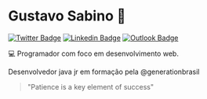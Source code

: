 # Gustavo Sabino 👋 

[![Twitter Badge](https://img.shields.io/badge/-@Gsabinu-1DA1F2?style=flat-square&labelColor=1DA1F2cc&logo=twitter&logoColor=white&link=https://twitter.com/dieegosf)](https://twitter.com/Gsabinu) 
[![Linkedin Badge](https://img.shields.io/badge/-Gustavo%20Sabino-0A66C2?style=flat-square&logo=Linkedin&logoColor=white&link=https://www.linkedin.com/in/diego-schell-fernandes/)](https://www.linkedin.com/in/gustavo-sabino-21b75a96/) 
[![Outlook Badge](https://img.shields.io/badge/-gu.sabino@hotmail.com-0078D4?style=flat-square&logo=Microsoft-Outlook&logoColor=white&link=mailto:gu.sabino@hotmail.com)](mailto:gu.sabino@hotmail.com)

:computer: Programador com foco em desenvolvimento web.

Desenvolvedor java jr em formação pela @generationbrasil

> "Patience is a key element of success"

